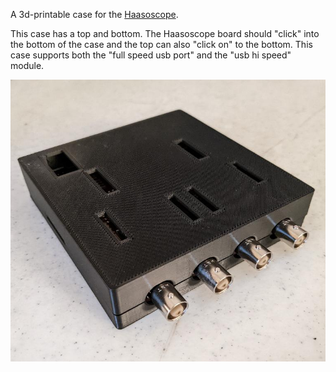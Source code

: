 A 3d-printable case for the
[Haasoscope](https://github.com/drandyhaas/Haasoscope).

This case has a top and bottom.  The Haasoscope board should "click"
into the bottom of the case and the top can also "click on" to the
bottom.  This case supports both the "full speed usb port" and the
"usb hi speed" module.

![hcase](docs/img/hcase.jpg)
